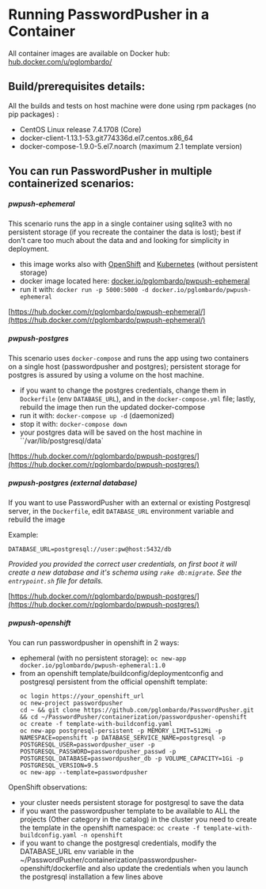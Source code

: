 # Running PasswordPusher in a Container

All container images are available on Docker hub: [hub.docker.com/u/pglombardo/](https://hub.docker.com/u/pglombardo/)

## Build/prerequisites details:
All the builds and tests on host machine were done using rpm packages (no pip packages) :
  - CentOS Linux release 7.4.1708 (Core)
  - docker-client-1.13.1-53.git774336d.el7.centos.x86_64
  - docker-compose-1.9.0-5.el7.noarch (maximum 2.1 template version)

## You can run PasswordPusher in multiple containerized scenarios:

##### pwpush-ephemeral
This scenario runs the app in a single container using sqlite3 with no persistent storage (if you recreate the container the data is lost); best if don't care too much about the data and and looking for simplicity in deployment.

  - this image works also with [OpenShift](https://openshift.com/) and [Kubernetes](https://kubernetes.io/) (without persistent storage)
  - docker image located here: [docker.io/pglombardo/pwpush-ephemeral](https://hub.docker.com/r/pglombardo/pwpush-ephemeral/)
  - run it with: `docker run -p 5000:5000 -d docker.io/pglombardo/pwpush-ephemeral`

[https://hub.docker.com/r/pglombardo/pwpush-ephemeral/](https://hub.docker.com/r/pglombardo/pwpush-ephemeral/)

##### pwpush-postgres

This scenario uses `docker-compose` and runs the app using two containers on a single host (passwordpusher and postgres); persistent storage for postgres is assured by using a volume on the host machine.

  - if you want to change the postgres credentials, change them in `Dockerfile` (env `DATABASE_URL`), and in the `docker-compose.yml` file; lastly, rebuild the image then run the updated docker-compose
  - run it with: `docker-compose up -d` (daemonized)
  - stop it with: `docker-compose down`
  - your postgres data will be saved on the host machine in ``/var/lib/postgresql/data`

[https://hub.docker.com/r/pglombardo/pwpush-postgres/](https://hub.docker.com/r/pglombardo/pwpush-postgres/)

##### pwpush-postgres (external database)

If you want to use PasswordPusher with an external or existing Postgresql server, in the `Dockerfile`, edit `DATABASE_URL` environment variable and rebuild the image

Example:

    DATABASE_URL=postgresql://user:pw@host:5432/db

_Provided you provided the correct user credentials, on first boot it will create a new database and it's schema using `rake db:migrate`.  See the `entrypoint.sh` file for details._

[https://hub.docker.com/r/pglombardo/pwpush-postgres/](https://hub.docker.com/r/pglombardo/pwpush-postgres/)

##### pwpush-openshift

You can run passwordpusher in openshift in 2 ways:
  - ephemeral (with no persistent storage): `oc new-app docker.io/pglombardo/pwpush-ephemeral:1.0`
  - from an openshift template/buildconfig/deploymentconfig and postgresql persistent from the official openshift template:
    ```
    oc login https://your_openshift_url
    oc new-project passwordpusher
    cd ~ && git clone https://github.com/pglombardo/PasswordPusher.git && cd ~/PasswordPusher/containerization/passwordpusher-openshift
    oc create -f template-with-buildconfig.yaml
    oc new-app postgresql-persistent -p MEMORY_LIMIT=512Mi -p NAMESPACE=openshift -p DATABASE_SERVICE_NAME=postgresql -p POSTGRESQL_USER=passwordpusher_user -p POSTGRESQL_PASSWORD=passwordpusher_passwd -p POSTGRESQL_DATABASE=passwordpusher_db -p VOLUME_CAPACITY=1Gi -p POSTGRESQL_VERSION=9.5
    oc new-app --template=passwordpusher
    ```
OpenShift observations:
- your cluster needs persistent storage for postgresql to save the data
- if you want the passwordpusher template to be available to ALL the projects (Other category in the catalog) in the cluster you need to create the template in the openshift namespace: `oc create -f template-with-buildconfig.yaml -n openshift`
- if you want to change the postgresql credentials, modify the DATABASE_URL env variable in the ~/PasswordPusher/containerization/passwordpusher-openshift/dockerfile and also update the credentials when you launch the postgresql installation a few lines above
